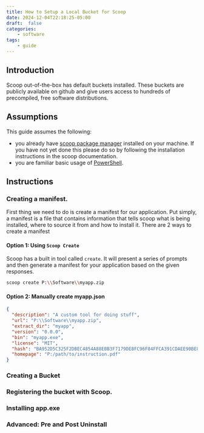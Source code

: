 ```yaml
---
title: How to Setup a Local Bucket for Scoop
date: 2024-12-04T22:18:25-05:00
draft:  false
categories: 
    - software
tags:
    - guide
---
```


## Introduction 
Scoop out-of-the-box has default buckets installed. These buckets are publicly available on github and give users access to hundreds of precompiled, free software distributions. 

## Assumptions 
This guide assumes the following: 
- you already have [scoop package manager](https://scoop.sh/)  installed on your machine. If you have not yet done this please do so by following the installation instructions in the scoop documentation. 
- you are familiar basic usage of [PowerShell](https://learn.microsoft.com/en-us/powershell/). 

## Instructions 

### Creating a manifest. 
First thing we need to do is create a manifest for our application. Put simply, a manifest is a file that contains information that tells scoop what is being installed, where to source it from and how to install it. There are 2 ways to create a manifest

#### Option 1: Using `Scoop Create`

Scoop has a built in tool called `create`. It will present a series of prompts and then generate a manifest for your application based on the given responses.  

```sh
scoop create P:\\Software\\myapp.zip
```

#### Option 2: Manually create myapp.json

```json
{
  "description": "A custom tool for doing stuff",
  "url": "P:\\Software\\myapp.zip",
  "extract_dir": "myapp",
  "version": "0.0.0",
  "bin": "myapp.exe",
  "license": "MIT",
  "hash": "BA952D5C325F2DBEC4854A88EBB3F7179DE8FC96F84FFCA391CDAEE90BE89CB5",
  "homepage": "P:/path/to/instruction.pdf"
}
```

### Creating a Bucket

### Registering the bucket with Scoop. 

### Installing app.exe

### Advanced: Pre and Post Uninstall
